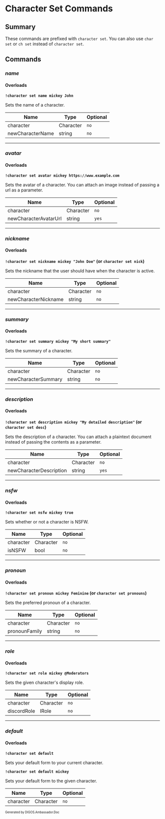 ﻿Character Set Commands
======================
## Summary
These commands are prefixed with `character set`. You can also use `char set` or `ch set` instead of `character set`.

## Commands
### *name*
#### Overloads
**`!character set name mickey John`**

Sets the name of a character.

| Name | Type | Optional |
| --- | --- | --- |
| character | Character | `no` |
| newCharacterName | string | `no` |

---

### *avatar*
#### Overloads
**`!character set avatar mickey https://www.example.com`**

Sets the avatar of a character. You can attach an image instead of passing a url as a parameter.

| Name | Type | Optional |
| --- | --- | --- |
| character | Character | `no` |
| newCharacterAvatarUrl | string | `yes` |

---

### *nickname*
#### Overloads
**`!character set nickname mickey "John Doe"` (or `character set nick`)**

Sets the nickname that the user should have when the character is active.

| Name | Type | Optional |
| --- | --- | --- |
| character | Character | `no` |
| newCharacterNickname | string | `no` |

---

### *summary*
#### Overloads
**`!character set summary mickey "My short summary"`**

Sets the summary of a character.

| Name | Type | Optional |
| --- | --- | --- |
| character | Character | `no` |
| newCharacterSummary | string | `no` |

---

### *description*
#### Overloads
**`!character set description mickey "My detailed description"` (or `character set desc`)**

Sets the description of a character. You can attach a plaintext document instead of passing the contents as a parameter.

| Name | Type | Optional |
| --- | --- | --- |
| character | Character | `no` |
| newCharacterDescription | string | `yes` |

---

### *nsfw*
#### Overloads
**`!character set nsfw mickey true`**

Sets whether or not a character is NSFW.

| Name | Type | Optional |
| --- | --- | --- |
| character | Character | `no` |
| isNSFW | bool | `no` |

---

### *pronoun*
#### Overloads
**`!character set pronoun mickey Feminine` (or `character set pronouns`)**

Sets the preferred pronoun of a character.

| Name | Type | Optional |
| --- | --- | --- |
| character | Character | `no` |
| pronounFamily | string | `no` |

---

### *role*
#### Overloads
**`!character set role mickey @Moderators`**

Sets the given character's display role.

| Name | Type | Optional |
| --- | --- | --- |
| character | Character | `no` |
| discordRole | IRole | `no` |

---

### *default*
#### Overloads
**`!character set default`**

Sets your default form to your current character.

**`!character set default mickey`**

Sets your default form to the given character.

| Name | Type | Optional |
| --- | --- | --- |
| character | Character | `no` |

<sub><sup>Generated by DIGOS.Ambassador.Doc</sup></sub>